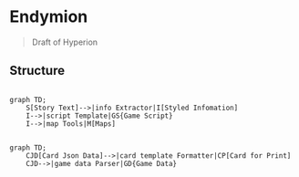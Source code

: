 # Endymion

>   Draft of Hyperion

## Structure

```mermaid

graph TD;
    S[Story Text]-->|info Extractor|I[Styled Infomation]
    I-->|script Template|GS{Game Script} 
    I-->|map Tools|M[Maps]
```

```mermaid

graph TD;
    CJD[Card Json Data]-->|card template Formatter|CP[Card for Print]
    CJD-->|game data Parser|GD{Game Data} 
```